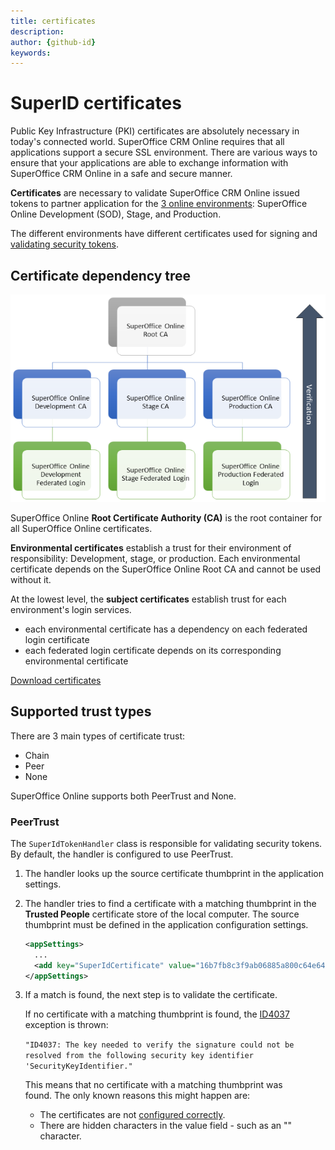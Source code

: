 ```yaml
---
title: certificates       
description:                    
author: {github-id}
keywords:
---
```


# SuperID certificates

Public Key Infrastructure (PKI) certificates are absolutely necessary in today's connected world. SuperOffice CRM Online requires that all applications support a secure SSL environment. There are various ways to ensure that your applications are able to exchange information with SuperOffice CRM Online in a safe and secure manner.

**Certificates** are necessary to validate SuperOffice CRM Online issued tokens to partner application for the [3 online environments][1]: SuperOffice Online Development (SOD), Stage, and Production.

The different environments have different certificates used for signing and [validating security tokens][2].

## Certificate dependency tree

![x][img1]

SuperOffice Online **Root Certificate Authority (CA)** is the root container for all SuperOffice Online certificates.

**Environmental certificates** establish a trust for their environment of responsibility: Development, stage, or production. Each environmental certificate depends on the SuperOffice Online Root CA and cannot be used without it.

At the lowest level, the **subject certificates** establish trust for each environment's login services.

* each environmental certificate has a dependency on each federated login certificate
* each federated login certificate depends on its corresponding environmental certificate

[Download certificates][5]

## Supported trust types

There are 3 main types of certificate trust:

* Chain
* Peer
* None

SuperOffice Online supports both PeerTrust and None.

### PeerTrust

The `SuperIdTokenHandler` class is responsible for validating security tokens. By default, the handler is configured to use PeerTrust.

1. The handler looks up the source certificate thumbprint in the application settings.

2. The handler tries to find a certificate with a matching thumbprint in the **Trusted People** certificate store of the local computer. The source thumbprint must be defined in the application configuration settings.

    ```xml
    <appSettings>
      ...
      <add key="SuperIdCertificate" value="16b7fb8c3f9ab06885a800c64e64c97c4ab5e98c" />
    </appSettings>​​
    ```

3. If a match is found, the next step is to validate the certificate.

    If no certificate with a matching thumbprint is found, the [ID4037][3] exception is thrown:

    `"ID4037: The key needed to verify the signature could not be resolved from the following security key identifier 'SecurityKeyIdentifier."`

    This means that no certificate with a matching thumbprint was found. The only known reasons this might happen are:

    * The certificates are not [configured correctly][4].
    * There are hidden characters in the value field - such as an "&shy;" character.

<!-- Referenced links -->
[1]: ../../../apps/getting-started/app-envir.md
[2]: ../validate-security-tokens.md
[3]: ../troubleshooting/index.md
[4]: configure.md
[5]: ../../../../assets/downloads/api/superofficeonlinecertificates.zip

<!-- Referenced images -->
[img1]: media/certificateheirarchy.png
